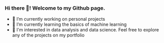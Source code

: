 ### Hi there 👋! Welcome to my Github page. 
<!--
**gfulham/gfulham** is a ✨ _special_ ✨ repository because its `README.md` (this file) appears on your GitHub profile.


-->
- 🔭 I’m currently working on personal projects
- 🌱 I’m currently learning the basics of machine learning
- 🔭 I'm interested in data analysis and data science. Feel free to explore any of the projects on my portfolio
